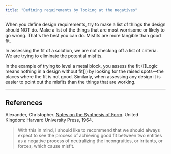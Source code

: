```yaml
---
title: "Defining requirements by looking at the negatives"
---
```


When you define design requirements, try to make a list of things the design should NOT do. Make a list of the things that are most worrisome or likely to go wrong. That's the best you can do. Misfits are more tangible than good fit.

In assessing the fit of a solution, we are not checking off a list of criteria. We are trying to eliminate the potential misfits.

In the example of trying to level a metal block, you assess the fit ([[Logic means nothing in a design without fit]]) by looking for the raised spots—the places where the fit is not good. Similarly, when assessing any design it is easier to point out the misfits than the things that are working.

---

## References

Alexander, Christopher. [Notes on the Synthesis of Form](https://www.amazon.com/Notes-Synthesis-Form-Harvard-Paperbacks/dp/0674627512). United Kingdom: Harvard University Press, 1964.

> With this in mind, I should like to recommend that we should always expect to see the process of achieving good fit between two entities as a negative process of neutralizing the incongruities, or irritants, or forces, which cause misfit.